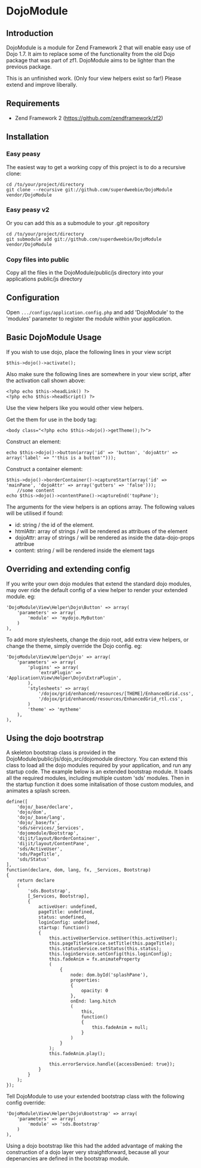 DojoModule
==========

## Introduction
DojoModule is a module for Zend Framework 2 that will enable easy use of Dojo 1.7. It aim to replace some of the functionality from the old Dojo package that was part of zf1. DojoModule aims to be lighter than the previous package.

This is an unfinished work. (Only four view helpers exist so far!) Please extend and improve liberally.

## Requirements
  * Zend Framework 2 (https://github.com/zendframework/zf2)
  
## Installation
### Easy peasy
The easiest way to get a working copy of this project is to do a recursive clone:

    cd /to/your/project/directory
    git clone --recursive git://github.com/superdweebie/DojoModule vendor/DojoModule

### Easy peasy v2
Or you can add this as a submodule to your .git repository

    cd /to/your/project/directory
    git submodule add git://github.com/superdweebie/DojoModule  vendor/DojoModule

### Copy files into public
Copy all the files in the DojoModule/public/js directory into your applications public/js directory
	
## Configuration

Open `.../configs/application.config.php` and add 'DojoModule'
to the 'modules' parameter to register the module within your application.
	
## Basic DojoModule Usage

If you wish to use dojo, place the following lines in your view script

    $this->dojo()->activate();

Also make sure the following lines are somewhere in your view script, after the activation call shown above:

    <?php echo $this->headLink() ?>
    <?php echo $this->headScript() ?>   

Use the view helpers like you would other view helpers.

Get the them for use in the body tag:

    <body class="<?php echo $this->dojo()->getTheme();?>">

Construct an element:

    echo $this->dojo()->button(array('id' => 'button', 'dojoAttr' => array('label' => "'this is a button'")));  

Construct a container element:

    $this->dojo()->borderContainer()->captureStart(array('id' => 'mainPane', 'dojoAttr' => array('gutters' => 'false')));
        //some content
    echo $this->dojo()->contentPane()->captureEnd('topPane');

The arguments for the view helpers is an options array. The following values will be utilised if found:
* id: string / the id of the element.
* htmlAttr: array of strings / will be rendered as attribues of the element
* dojoAttr: array of strings / will be rendered as inside the data-dojo-props attribue
* content: string / will be rendered inside the element tags

## Overriding and extending config

If you write your own dojo modules that extend the standard dojo modules, may over ride the default config of a view helper to render your extended module. eg:

	'DojoModule\View\Helper\Dojo\Button' => array(
		'parameters' => array(
			'module' => 'mydojo.MyButton'
		)
	),     

To add more stylesheets, change the dojo root, add extra view helpers, or change the theme, simply override the Dojo config. eg:

	'DojoModule\View\Helper\Dojo' => array(
		'parameters' => array(
			'plugins' => array(
				'extraPlugin' => 'Application\View\Helper\Dojo\ExtraPlugin',                              
			),
			'stylesheets' => array(
				'/dojox/grid/enhanced/resources/[THEME]/EnhancedGrid.css',
				'/dojox/grid/enhanced/resources/EnhancedGrid_rtl.css',
			)
			'theme' => 'mytheme'
		),                    
	),
	
## Using the dojo bootrstrap

A skeleton bootstrap class is provided in the DojoModule/public/js/dojo_src/dojomodule directory. You can extend this class to load all the dojo modules required by your application, and run any startup code. The example below is an extended bootstrap module. It loads all the required modules, including multiple custom 'sds' modules. Then in the startup function it does some initalisation of those custom modules, and animates a splash screen.

    define([
        'dojo/_base/declare',  
        'dojo/dom',
        'dojo/_base/lang',     
        'dojo/_base/fx',          
        'sds/services/_Services',
        'dojomodule/Bootstrap',        
        'dijit/layout/BorderContainer',
        'dijit/layout/ContentPane',        
        'sds/ActiveUser',        
        'sds/PageTitle',
        'sds/Status'        
    ], 
    function(declare, dom, lang, fx, _Services, Bootstrap)
    {       
        return declare
        (
            'sds.Bootstrap',
            [_Services, Bootstrap],
            {
                activeUser: undefined,
                pageTitle: undefined,
                status: undefined,
                loginConfig: undefined,
                startup: function()
                {
                    this.activeUserService.setUser(this.activeUser);
                    this.pageTitleService.setTitle(this.pageTitle);                
                    this.statusService.setStatus(this.status);
                    this.loginService.setConfig(this.loginConfig);                  
                    this.fadeAnim = fx.animateProperty
                    (
                        {
                            node: dom.byId('splashPane'),
                            properties: 
                            {
                                opacity: 0
                            },
                            onEnd: lang.hitch
                            (
                                this, 
                                function()
                                {
                                    this.fadeAnim = null;
                                }
                            )
                        }
                    );
                    this.fadeAnim.play();    
                    
                    this.errorService.handle({accessDenied: true});
                }
            }
        );
    });

Tell DojoModule to use your extended bootstrap class with the following config override:

	'DojoModule\View\Helper\Dojo\Bootstrap' => array(
		'parameters' => array(
			'module' => 'sds.Bootstrap'
		)
	),   

Using a dojo bootstrap like this had the added advantage of making the construction of a dojo layer very straightforward, because all your depenancies are defined in the bootstrap module.
